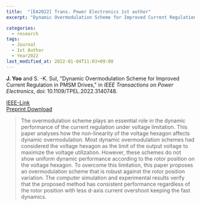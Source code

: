 ```yaml
---
title:  "[EA2022] Trans. Power Electronics 1st author"
excerpt: "Dynamic Overmodulation Scheme for Improved Current Regulation in PMSM Drives."

categories:
  - research
tags:
  - Journal
  - 1st Author
  - Year2022
last_modified_at: 2022-01-04T11:03+09:00
---
```


**J. Yoo** and S. -K. Sul, "Dynamic Overmodulation Scheme for Improved Current Regulation in PMSM Drives," in *IEEE Transactions on Power Electronics*, doi: 10.1109/TPEL.2022.3140748.
<!--
-->
[IEEE-Link](https://ieeexplore.ieee.org/document/9674830)  
[Preprint Download](/assets/papers/TPE2022_AcceptedVersion.pdf)  


>The overmodulation scheme plays an essential role 
in the dynamic performance of the current regulation under 
voltage limitation. This paper analyses how the non-linearity of the 
voltage hexagon affects dynamic overmodulation. Most dynamic 
overmodulation schemes had considered the voltage hexagon as 
the limit of the output voltage to maximize the voltage utilization. 
However, these schemes do not show uniform dynamic 
performance according to the rotor position on the voltage 
hexagon. To overcome this limitation, this paper proposes an 
overmodulation scheme that is robust against the rotor position 
variation. The computer simulation and experimental results 
verify that the proposed method has consistent performance 
regardless of the rotor position with less d-axis current overshoot 
keeping the fast dynamics.  
